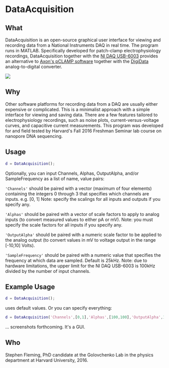 DataAcquisition
=======

## What

DataAcquisition is an open-source graphical user interface for viewing and recording data from a National Instruments DAQ in real time.  The program runs in MATLAB.  Specifically developed for patch-clamp electrophysiology recordings, DataAcquisition together with the [NI DAQ USB-6003](http://www.ni.com/en-us/support/model.usb-6003.html) provides an alternative to [Axon's pCLAMP software](https://www.moleculardevices.com/systems/axon-conventional-patch-clamp/pclamp-11-software-suite) together with the [DigiData](https://www.moleculardevices.com/systems/conventional-patch-clamp/digidata-1550-digitizer) analog-to-digital converter.

![](http://s7d5.scene7.com/is/image/ni/04231404?$ni-card-md$)


## Why

Other software platforms for recording data from a DAQ are usually either expensive or complicated.  This is a minimalist approach with a simple interface for viewing and saving data.  There are a few features tailored to electrophysiology recordings, such as noise plots, current-versus-voltage curves, and capacitive current measurements.  This program was developed for and field tested by Harvard's Fall 2016 Freshman Seminar lab course on nanopore DNA sequencing.


## Usage

```matlab
d = DataAcquisition();
```

Optionally, you can input Channels, Alphas, OutputAlpha, and/or SampleFrequency as a list of name, value pairs:

```'Channels'``` should be paired with a vector (maximum of four elements) containing the integers 0 through 3 that specifies which channels are inputs. 
	e.g. [0, 1]
	Note: specify the scalings for all inputs and outputs if you specify any.

```'Alphas'``` should be paired with a vector of scale factors to apply to analog inputs (to convert measured values to either pA or mV).
	Note: you must specify the scale factors for all inputs if you specify any.
  
```'OutputAlpha'``` should be paired with a numeric scale factor to be applied to the analog output (to convert values in mV to voltage output in the range [-10,10] Volts).

```'SampleFrequency'``` should be paired with a numeric value that specifies the frequency at which data are sampled.  Default is 25kHz.
  Note: due to hardware limitations, the upper limit for the NI DAQ USB-6003 is 100kHz divided by the number of input channels.


## Example Usage

```matlab
d = DataAcquisition();
```

uses default values.  Or you can specify everything:

```matlab
d = DataAcquisition('Channels',[0,1],'Alphas',[100,100],'OutputAlpha',10,'SampleFrequency',25000);
```

... screenshots forthcoming.  It's a GUI.


## Who

Stephen Fleming, PhD candidate at the Golovchenko Lab in the physics department at Harvard University, 2016.
